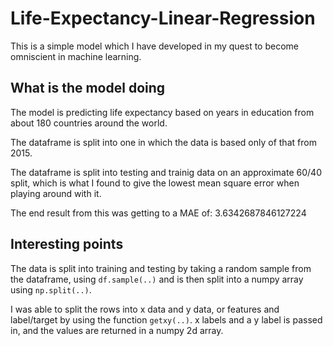 # Life-Expectancy-Linear-Regression

This is a simple model which I have developed in my quest to become omniscient in machine learning.

## What is the model doing

The model is predicting life expectancy based on years in education from about 180 countries around the world.

The dataframe is split into one in which the data is based only of that from 2015.

The dataframe is split into testing and trainig data on an approximate 60/40 split, which is what I found to give the lowest mean square error when playing
around with it.

The end result from this was getting to a MAE of: 3.6342687846127224

## Interesting points

The data is split into training and testing by taking a random sample from the dataframe, using `df.sample(..)` and is then split into a numpy array using `np.split(..)`.

I was able to split the rows into x data and y data, or features and label/target by using the function `getxy(..)`.
x labels and a y label is passed in, and the values are returned in a numpy 2d array.
